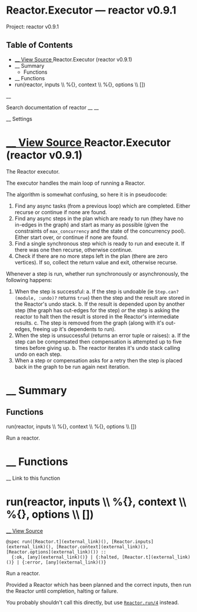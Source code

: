 # Reactor.Executor — reactor v0.9.1

Project: reactor v0.9.1

## Table of Contents

- [ __ View Source ](external_link) Reactor.Executor (reactor v0.9.1)
- __ Summary
  - Functions
- __ Functions
- run(reactor, inputs \\\ %{}, context \\\ %{}, options \\\ [])

__

Search documentation of reactor __ __

__ Settings

#  [ __ View Source ](external_link) Reactor.Executor (reactor v0.9.1)

The Reactor executor.

The executor handles the main loop of running a Reactor.

The algorithm is somewhat confusing, so here it is in pseudocode:

  1. Find any async tasks (from a previous loop) which are completed. Either recurse or continue if none are found.
  2. Find any async steps in the plan which are ready to run (they have no in-edges in the graph) and start as many as possible (given the constraints of `max_concurrency` and the state of the concurrency pool). Either start over, or continue if none are found.
  3. Find a single synchronous step which is ready to run and execute it. If there was one then recurse, otherwise continue.
  4. Check if there are no more steps left in the plan (there are zero vertices). If so, collect the return value and exit, otherwise recurse.



Whenever a step is run, whether run synchronously or asynchronously, the following happens:

  1. When the step is successful: a. If the step is undoable (ie `Step.can?(module, :undo)?` returns `true`) then the step and the result are stored in the Reactor's undo stack. b. If the result is depended upon by another step (the graph has out-edges for the step) _or_ the step is asking the reactor to halt then the result is stored in the Reactor's intermediate results. c. The step is removed from the graph (along with it's out-edges, freeing up it's dependents to run).
  2. When the step is unsuccessful (returns an error tuple or raises): a. If the step can be compensated then compensation is attempted up to five times before giving up. b. The reactor iterates it's undo stack calling undo on each step.
  3. When a step or compensation asks for a retry then the step is placed back in the graph to be run again next iteration.



#  __ Summary

##  Functions

run(reactor, inputs \\\ %{}, context \\\ %{}, options \\\ [])

Run a reactor.

#  __ Functions

__ Link to this function

# run(reactor, inputs \\\ %{}, context \\\ %{}, options \\\ [])

[ __ View Source ](external_link)
    
    
    @spec run([Reactor.t](external_link)(), [Reactor.inputs](external_link)(), [Reactor.context](external_link)(), [Reactor.options](external_link)()) ::
      {:ok, [any](external_link)()} | {:halted, [Reactor.t](external_link)()} | {:error, [any](external_link)()}

Run a reactor.

Provided a Reactor which has been planned and the correct inputs, then run the Reactor until completion, halting or failure.

You probably shouldn't call this directly, but use [`Reactor.run/4`](external_link) instead.
